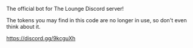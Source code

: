 The official bot for The Lounge Discord server!


The tokens you may find in this code are no longer in use, so don't even think about it.

https://discord.gg/9kcguXh
